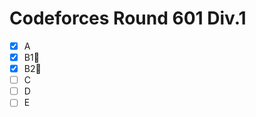 # Codeforces Round 601 Div.1

- [x] A
- [x] B1:bookmark_tabs:
- [x] B2:bookmark_tabs:
- [ ] C
- [ ] D
- [ ] E